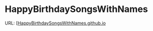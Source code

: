 # HappyBirthdaySongsWithNames

URL: [[HappyBirthdaySongsWithNames.github.io](https://happybirthdaysongswithnames.github.io/birthday_songs/baba_happy_birthday_song.html)

